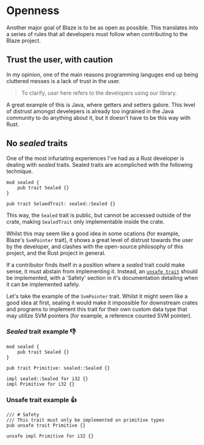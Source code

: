 # Openness

Another major goal of Blaze is to be as open as possible. This translates into a series of rules that all developers must follow when contributing to the Blaze project.

## Trust the user, with caution
In my opinion, one of the main reasons programming languges end up being cluttered messes is a lack of trust in the user.

> To clarify, _user_ here refers to the developers using our library.

A great example of this is Java, where getters and setters galore. This level of distrust amongst develepers is already too ingrained in the Java community to do anything about it, but it doesn't have to be this way with Rust.

## No _sealed_ traits
One of the most infuriating experiences I've had as a Rust developer is dealing with _sealed_ traits. Sealed traits are acompliched with the following technique.

```rust,mdbook-runnable
mod sealed {
    pub trait Sealed {}
}

pub trait SelaedTrait: sealed::Sealed {}
```

This way, the `Sealed` trait is public, but cannot be accessed outside of the crate, making `SealedTrait` only implementable inside the crate.

Whilst this may seem like a good idea in some ocations (for example, Blaze's `SvmPointer` trait), it shows a great level of distrust towards the user by the developer, and clashes with the open-source philosophy of this project, and the Rust project in general.

If a contributor finds itself in a position where a _sealed_ trait could make sense, it must abstain from implementing it. Instead, an [`unsafe trait`](https://doc.rust-lang.org/book/ch19-01-unsafe-rust.html#implementing-an-unsafe-trait) should be implemented, with a 'Safety' section in it's documentation detailing when it can be implemented safely.

Let's take the example of the `SvmPointer` trait. Whilst it might seem like a good idea at first, sealing it would make it impossible for downstream crates and programs to implement this trait for their own custom data type that may utilize SVM pointers (for example, a reference counted SVM pointer).

### _Sealed_ trait example 👎
```rust,mdbook-runnable
mod sealed {
    pub trait Sealed {}
}

pub trait Primitive: sealed::Sealed {}

impl sealed::Sealed for i32 {}
impl Primitive for i32 {}
```

### Unsafe trait example 👍
```rust,mdbook-runnable
/// # Safety
/// This trait must only be implemented on primitive types
pub unsafe trait Primitive {}

unsafe impl Primitive for i32 {}
```